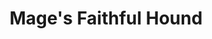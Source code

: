 ---
title: "Mage's Faithful Hound"

spell:
  schools:
    - name:        "Conjuration"
      subschools:  ["Creation"]
      descriptors: []
  classes:
    - name:  "Sorcerer/Wizard"
      abbr:  "Sor/Wiz"
      level: 5
  components:         [V, S, M]
  castingTime:        "1 standard action"
  range:              "Close (25 ft. + 5 ft./2 levels)"
  effect:             "Phantom watchdog"
  duration:           "1 hour/caster level or until discharged, then 1 round/caster level; see text"
  savingThrow:        "None"
  spellResistance:    "No"
  materialComponents: ["A tiny silver whistle, a piece of bone, and a thread."]
  description:        |
    You conjure up a phantom watchdog that is invisible to everyone but yourself. It then guards the area where it was conjured (it does not move). The hound immediately starts barking loudly if any Small or larger creature approaches within 30 feet of it. (Those within 30 feet of the hound when it is conjured may move about in the area, but if they leave and return, they activate the barking.) The hound sees invisible and ethereal creatures. It does not react to figments, but it does react to shadow illusions.

    If an intruder approaches to within 5 feet of the hound, the dog stops barking and delivers a vicious bite (+10 attack bonus, {% die_roll 2 6 3 %} points of piercing damage) once per round. The dog also gets the bonuses appropriate to an invisible creature.

    The dog is considered ready to bite intruders, so it delivers its first bite on the intruder's turn. Its bite is the equivalent of a magic weapon for the purpose of damage reduction. The hound cannot be attacked, but it can be dispelled.

    The spell lasts for 1 hour per caster level, but once the hound begins barking, it lasts only 1 round per caster level. If you are ever more than 100 feet distant from the hound, the spell ends.
---